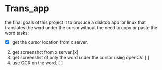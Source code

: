 # Trans_app
the final goals of this project it to produce a disktop app for linux that translates the word under the cursor without the need to copy or paste the word 
tasks:
- [x] get the cursor location from x server. 
2. get screenshot from x server.[x]
3. get screenshot of only the word under the cursor using openCV. [ ]
4. use OCR on the word. [ ]
